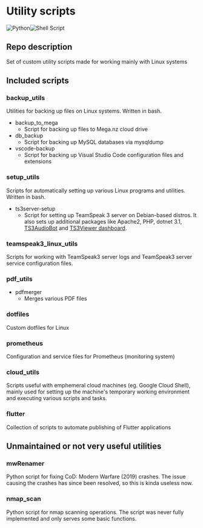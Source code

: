 # Utility scripts

<img alt="Python" src="https://img.shields.io/badge/python%20-%2314354C.svg?&style=for-the-badge&logo=python&logoColor=white"/><img alt="Shell Script" src="https://img.shields.io/badge/shell_script%20-%23121011.svg?&style=for-the-badge&logo=gnu-bash&logoColor=white"/>

## Repo description

Set of custom utility scripts made for working mainly with Linux systems

## Included scripts

### backup_utils

Utilities for backing up files on Linux systems. Written in bash.

- backup_to_mega
  - Script for backing up files to Mega.nz cloud drive
- db_backup
  - Script for backing up MySQL databases via mysqldump
- vscode-backup
  - Script for backing up Visual Studio Code configuration files and extensions

### setup_utils

Scripts for automatically setting up various Linux programs and utilities. Written in bash.

- ts3server-setup
  - Script for setting up TeamSpeak 3 server on Debian-based distros. It also sets up additional packages like Apache2, PHP, dotnet 3.1, [TS3AudioBot](https://github.com/Splamy/TS3AudioBot) and [TS3Viewer dashboard](https://github.com/Loupeznik/ts3viewer-php).

### teamspeak3_linux_utils

Scripts for working with TeamSpeak3 server logs and TeamSpeak3 server service configuration files.

### pdf_utils
- pdfmerger
  - Merges various PDF files

### dotfiles

Custom dotfiles for Linux

### prometheus

Configuration and service files for Prometheus (monitoring system)

### cloud_utils

Scripts useful with emphemeral cloud machines (eg. Google Cloud Shell), mainly used for setting up the machine's temporary working environment and executing
various scripts and tasks.

### flutter

Collection of scripts to automate publishing of Flutter applications

## Unmaintained or not very useful utilities

### mwRenamer

Python script for fixing CoD: Modern Warfare (2019) crashes. The issue causing the crashes has since been resolved, so this is kinda useless now.

### nmap_scan

Python script for nmap scanning operations. The script was never fully implemented and only serves some basic functions.
